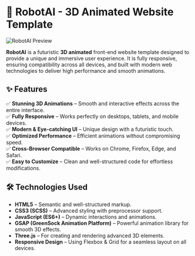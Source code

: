 # 🚀 RobotAI - 3D Animated Website Template  

![RobotAI Preview](https://github.com/AHMAD-JX/RobotAI-3DAnimated-Website-Template/blob/350daf459a4cec9d75296783b750b5129895c1db/assets/imgs/website.png)  

**RobotAI** is a futuristic **3D animated** front-end website template designed to provide a unique and immersive user experience. It is fully responsive, ensuring compatibility across all devices, and built with modern web technologies to deliver high performance and smooth animations.  


## ✨ Features  

✅ **Stunning 3D Animations** – Smooth and interactive effects across the entire interface.  
✅ **Fully Responsive** – Works perfectly on desktops, tablets, and mobile devices.  
✅ **Modern & Eye-catching UI** – Unique design with a futuristic touch.  
✅ **Optimized Performance** – Efficient animations without compromising speed.  
✅ **Cross-Browser Compatible** – Works on Chrome, Firefox, Edge, and Safari.  
✅ **Easy to Customize** – Clean and well-structured code for effortless modifications.  

## 🛠️ Technologies Used  

- **HTML5** – Semantic and well-structured markup.  
- **CSS3 (SCSS)** – Advanced styling with preprocessor support.  
- **JavaScript (ES6+)** – Dynamic interactions and animations.  
- **GSAP (GreenSock Animation Platform)** – Powerful animation library for smooth 3D effects.  
- **Three.js** – For creating and rendering advanced 3D elements.  
- **Responsive Design** – Using Flexbox & Grid for a seamless layout on all devices.  

